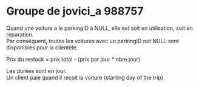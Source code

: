 # Groupe de jovici_a 988757
  
Quand une voiture a le parkingID à NULL, elle est soit en utilisation, soit en réparation.  
Par conséquent, toutes les voitures avec un parkingID not NULL sont disponibles pour la clientèle.  
  
Prix du restock = prix total - (prix par jour * nbre jour)
  
Les durées sont en jour.  
Un client paie quand il reçoit la voiture (starting day of the trip)